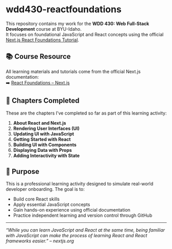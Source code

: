 # wdd430-reactfoundations

This repository contains my work for the **WDD 430: Web Full-Stack Development** course at BYU-Idaho.  
It focuses on foundational JavaScript and React concepts using the official [Next.js React Foundations Tutorial](https://nextjs.org/learn/react-foundations).

## 📚 Course Resource

All learning materials and tutorials come from the official Next.js documentation:  
➡️ [React Foundations – Next.js](https://nextjs.org/learn/react-foundations)

## 📌 Chapters Completed

These are the chapters I’ve completed so far as part of this learning activity:

1. **About React and Next.js**  
2. **Rendering User Interfaces (UI)**  
3. **Updating UI with JavaScript**  
4. **Getting Started with React**  
5. **Building UI with Components**  
6. **Displaying Data with Props**  
7. **Adding Interactivity with State**

## 📝 Purpose

This is a professional learning activity designed to simulate real-world developer onboarding. The goal is to:

- Build core React skills
- Apply essential JavaScript concepts
- Gain hands-on experience using official documentation
- Practice independent learning and version control through GitHub

---

_“While you can learn JavaScript and React at the same time, being familiar with JavaScript can make the process of learning React and React frameworks easier.” – nextjs.org_
